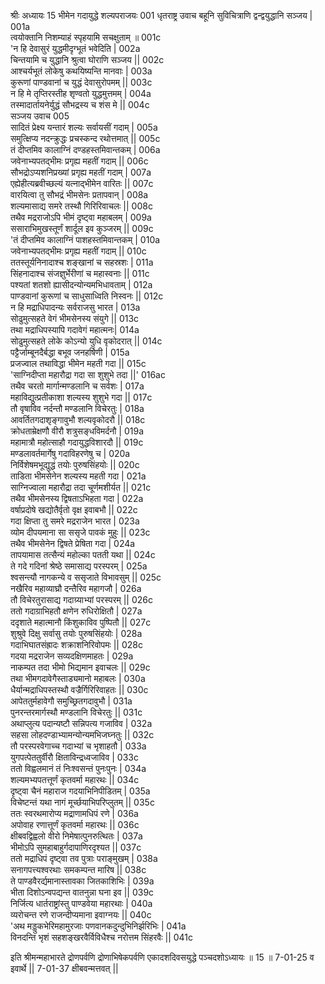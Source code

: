 श्रीः
अध्यायः 15
भीमेन गदायुद्धे शल्यपराजयः
001  धृतराष्ट्र उवाच
बहूनि सुविचित्राणि द्वन्द्वयुद्धानि सञ्जय |	001a  
त्वयोक्तानि निशम्याहं स्पृहयामि सचक्षुताम् ॥	001c  
'न हि देवासुरं युद्धमीदृग्भूतं भवेदिति |	002a  
चिन्तयामि च युद्धानि श्रुत्वा घोराणि सञ्जय || 	002c  
आश्चर्यभूतं लोकेषु कथयिष्यन्ति मानवाः |	003a  
कुरूणां पाण्डवानां च युद्धं देवासुरोपमम् ||	003c  
न हि मे तृप्तिरस्तीह शृण्वतो युद्धमुत्तमम् |	004a  
तस्मादार्तायनेर्युद्धं सौभद्रस्य च शंस मे ||	004c  
    सञ्जय उवाच	005  
सादितं प्रेक्ष्य यन्तारं शल्यः सर्वायसीं गदाम् |	005a  
समुत्क्षिप्य नदन्क्रुद्धः प्रचस्कन्द रथोत्तमात् ||	005c  
तं दीप्तमिव कालाग्निं दण्डहस्तमिवान्तकम् |	006a  
जवेनाभ्यपतद्भीमः प्रगृह्य महतीं गदाम् ||	006c  
सौभद्रोऽप्यशनिप्रख्यां प्रगृह्य महतीं गदाम् |	007a  
एह्येहीत्यब्रवीच्छल्यं यत्नाद्भीमेन वारितः ||	007c  
वारयित्वा तु सौभद्रं भीमसेनः प्रतापवान् |	008a  
शल्यमासाद्य समरे तस्थौ गिरिरिवाचलः ||	008c  
तथैव मद्रराजोऽपि भीमं दृष्ट्वा महाबलम् |	009a  
ससाराभिमुखस्तूर्णं शार्दूल इव कुञ्जरम् ||	009c  
'तं दीप्तमिव कालाग्निं पाशहस्तमिवान्तकम् | 	010a  
जवेनाभ्यपतद्भीमः प्रगृह्य महतीं गदाम् ||	010c  
ततस्तूर्यनिनादाश्च शङ्खानां च सहस्रशः |	011a  
सिंहनादाश्च संजज्ञुर्भेरीणां च महास्वनाः ||	011c  
पश्यतां शतशो ह्यासीदन्योन्यमभिधावताम् |	012a  
पाण्डवानां कुरूणां च साधुसाध्विति निस्वनः ||	012c  
न हि मद्राधिपादन्यः सर्वराजसु भारत |	013a  
सोढुमुत्सहते वेगं भीमसेनस्य संयुगे ||	013c  
तथा मद्राधिपस्यापि गदावेगं महात्मनः|	014a  
सोढुमुत्सहते लोके कोऽन्यो युधि वृकोदरात् ||	014c  
पट्टैर्जाम्बूनदैर्बद्धा बभूव जनहर्षिणी |	015a  
प्रजज्वाल तथाविद्धा भीमेन महती गदा ||	015c  
'साग्निदीप्ता महारौद्रा गदा सा शुशुभे तदा ||'	016ac  
तथैव चरतो मार्गान्मण्डलानि च सर्वशः |	017a  
महाविद्युत्प्रतीकाशा शल्यस्य शुशुभे गदा ||	017c  
तौ वृषाविव नर्दन्तौ मण्डलानि विचेरतुः |	018a  
आवर्तितगदाशृङ्गावुभौ शल्यवृकोदरौ ||	018c  
क्रोधताम्रेक्षणौ वीरौ शत्रुसङ्धविमर्दनौ |	019a  
महामात्रौ महोत्साहौ गदायुद्धविशारदौ ||	019c  
मण्डलावर्तमार्गेषु गदाविहरणेषु च |	020a  
निर्विशेषमभूद्युद्धं तयोः पुरुषसिंहयोः ||	020c  
ताडिता भीमसेनेन शल्यस्य महती गदा |	021a  
साग्निज्वाला महारौद्रा तदा चूर्णमशीर्यत ||	021c  
तथैव भीमसेनस्य द्विषताऽभिहता गदा |	022a  
वर्षाप्रदोषे खद्योतैर्वृतो वृक्ष इवाबभौ ||	022c  
गदा क्षिप्ता तु समरे मद्रराजेन भारत |	023a  
व्योम दीपयमाना सा ससृजे पावकं मुहुः ||	023c  
तथैव भीमसेनेन द्विषते प्रेषिता गदा |	024a  
तापयामास तत्सैन्यं महोल्का पतती यथा ||	024c  
ते गदे गदिनां श्रेष्ठे समासाद्य परस्परम् |	025a  
श्वसन्त्यौ नागकन्ये व ससृजाते विभावसुम् ||	025c  
नखैरिव महाव्याघ्रौ दन्तैरिव महागजौ |	026a  
तौ विचेरतुरासाद्य गदाग्र्याभ्यां परस्परम् ||	026c  
ततो गदाग्राभिहतौ क्षणेन रुधिरोक्षितौ |	027a  
ददृशाते महात्मानौ किंशुकाविव पुष्पितौ ||	027c  
शुश्रुवे दिक्षु सर्वासु तयोः पुरुषसिंहयोः |	028a  
गदाभिघातसंह्रादः शक्राशनिरिवोपमः ||	028c  
गदया मद्रराजेन सव्यदक्षिणमाहतः |	029a  
नाकम्पत तदा भीमो भिद्यमान इवाचलः ||	029c  
तथा भीमगदावेगैस्ताड्यमानो महाबलः |	030a  
धैर्यान्मद्राधिपस्तस्थौ वज्रैर्गिरिरिवाहतः ||	030c  
आपेततुर्महावेगौ समुच्छ्रितगदावुभौ |	031a  
पुनरन्तरमार्गस्थौ मण्डलानि विचेरतुः ||	031c  
अथाप्लुत्य पदान्यष्टौ सन्निपत्य गजाविव |	032a  
सहसा लोहदण्डाभ्यामन्योन्यमभिजघ्नतुः ||	032c  
तौ परस्परवेगाच्च गदाभ्यां च भृशाहतौ |	033a  
युगपत्पेततुर्वीरौ क्षिताविन्द्रध्वजाविव |	033c  
ततो विह्वलमानं तं निःश्वसन्तं पुनःपुनः |	034a  
शल्यमभ्यपतत्तूर्णं कृतवर्मा महारथः ||	034c  
दृष्ट्वा चैनं महाराज गदयाभिनिपीडितम् |	035a  
विचेष्टन्तं यथा नागं मूर्च्छयाभिपरिप्लुतम् ||	035c  
ततः स्वरथमारोप्य मद्राणामधिपं रणे |	036a  
अपोवाह रणात्तूर्णं कृतवर्मा महारथः ||	036c  
क्षीबवद्विह्वलो वीरो निमेषात्पुनरुत्थितः |	037a  
भीमोऽपि सुमहाबाहुर्गदापाणिरदृश्यत ||	037c  
ततो मद्राधिपं दृष्ट्वा तव पुत्राः पराङ्मुखम् |	038a  
सनागपत्त्यश्वरथाः समकम्पन्त मारिष ||	038c  
ते पाण्डवैरर्द्यमानास्तावका जितकाशिभिः |	039a  
भीता दिशोऽन्वपद्यन्त वातनुन्ना घना इव ||	039c  
निर्जित्य धार्तराष्ट्रांस्तु पाण्डवेया महारथाः |	040a  
व्यरोचन्त रणे राजन्दीप्यमाना इवाग्नयः ||	040c  
'अथ मड्डुकभेरिमहामुरजाः पणवानकदुन्दुभिनिर्झरिभिः |	041a  
विनदन्ति भृशं सहशङ्खरवैर्विविधैश्च नरोत्तम सिंहरवैः ||	041c  

इति श्रीमन्महाभारते द्रोणपर्वणि द्रोणाभिषेकपर्वणि एकादशदिवसयुद्धे पञ्चदशोऽध्यायः ॥ 15 ॥
7-01-25 व इवार्थे || 7-01-37 क्षीबवन्मत्तवत् ||
